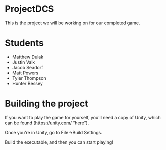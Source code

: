 # ProjectDCS

This is the project we will be working on for our completed game.

# Students
 - Matthew Dulak
 - Justin Valk
 - Jacob Seadorf
 - Matt Powers
 - Tyler Thompson
 - Hunter Bessey

# Building the project 
If you want to play the game for yourself, you’ll need a copy of Unity, which can be found (https://unity.com/ “here”). 

Once you’re in Unity, go to File->Build Settings.

Build the executable, and then you can start playing!

